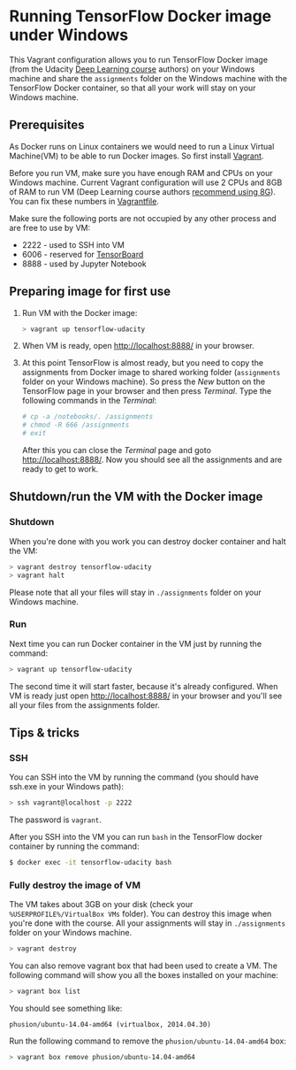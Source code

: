 # Running TensorFlow Docker image under Windows

This Vagrant configuration allows you to run TensorFlow Docker image (from the Udacity [Deep Learning course](https://www.udacity.com/course/viewer#!/c-ud730) authors) on your Windows machine and share the `assignments` folder on the Windows machine with the TensorFlow Docker container, so that all your work will stay on your Windows machine.

## Prerequisites

As Docker runs on Linux containers we would need to run a Linux Virtual Machine(VM) to be able to run Docker images. So first install [Vagrant](https://www.vagrantup.com/).

Before you run VM, make sure you have enough RAM and CPUs on your Windows machine. Current Vagrant configuration will use 2 CPUs and 8GB of RAM to run VM (Deep Learning course authors [recommend using 8G](https://github.com/tensorflow/tensorflow/blob/master/tensorflow/examples/udacity/README.md)). You can fix these numbers in [Vagrantfile](Vagrantfile#L26).

Make sure the following ports are not occupied by any other process and are free to use by VM:

- 2222 - used to SSH into VM
- 6006 - reserved for [TensorBoard](https://www.tensorflow.org/versions/master/how_tos/summaries_and_tensorboard/index.html)
- 8888 - used by Jupyter Notebook

## Preparing image for first use

1. Run VM with the Docker image:

   ```sh
   > vagrant up tensorflow-udacity
   ```

2. When VM is ready, open [http://localhost:8888/](http://localhost:8888/) in your browser.
3. At this point TensorFlow is almost ready, but you need to copy the assignments from Docker image to shared working folder (`assignments` folder on your Windows machine). So press the *New* button on the TensorFlow page in your browser and then press *Terminal*. Type the following commands in the *Terminal*:

   ```sh
   # cp -a /notebooks/. /assignments
   # chmod -R 666 /assignments
   # exit
   ```

   After this you can close the *Terminal* page and goto [http://localhost:8888/](http://localhost:8888/). Now you should see all the assignments and are ready to get to work.
   
## Shutdown/run the VM with the Docker image

### Shutdown

When you're done with you work you can destroy docker container and halt the VM:

```sh
> vagrant destroy tensorflow-udacity
> vagrant halt
```

Please note that all your files will stay in `./assignments` folder on your Windows machine.

### Run

Next time you can run Docker container in the VM just by running the command:

```sh
> vagrant up tensorflow-udacity
```

The second time it will start faster, because it's already configured. When VM is ready just open [http://localhost:8888/](http://localhost:8888/) in your browser and you'll see all your files from the assignments folder.

## Tips & tricks

### SSH

You can SSH into the VM by running the command (you should have ssh.exe in your Windows path):

```sh
> ssh vagrant@localhost -p 2222
```

The password is `vagrant`.

After you SSH into the VM you can run `bash` in the TensorFlow docker container by running the command:

```sh
$ docker exec -it tensorflow-udacity bash
```

### Fully destroy the image of VM

The VM takes about 3GB on your disk (check your `%USERPROFILE%/VirtualBox VMs` folder). You can destroy this image when you're done with the course. All your assignments will stay in `./assignments` folder on your Windows machine.

```sh
> vagrant destroy
```

You can also remove vagrant box that had been used to create a VM. The following command will show you all the boxes installed on your machine:

```sh
> vagrant box list
```

You should see something like:

```
phusion/ubuntu-14.04-amd64 (virtualbox, 2014.04.30)
```

Run the following command to remove the `phusion/ubuntu-14.04-amd64` box:

```sh
> vagrant box remove phusion/ubuntu-14.04-amd64
```
